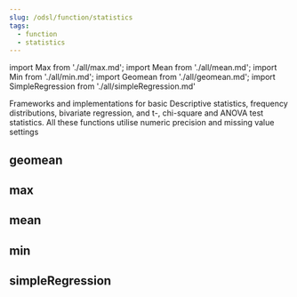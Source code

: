 ```yaml
---
slug: /odsl/function/statistics
tags:
  - function
  - statistics
---
```

import Max from './all/max.md';
import Mean from './all/mean.md';
import Min from './all/min.md';
import Geomean from './all/geomean.md';
import SimpleRegression from './all/simpleRegression.md'

Frameworks and implementations for basic Descriptive statistics, frequency distributions, bivariate regression, and t-, chi-square and ANOVA test statistics. All these functions utilise numeric precision and missing value settings

## geomean
<Geomean  />

## max
<Max />

## mean
<Mean />

## min
<Min />

## simpleRegression
<SimpleRegression />